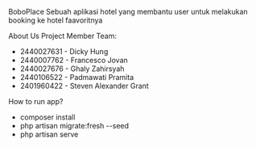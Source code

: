 BoboPlace
Sebuah aplikasi hotel yang membantu user untuk melakukan booking ke hotel faavoritnya

About Us
Project Member Team:

-  2440027631 - Dicky Hung
-  2440007762 - Francesco Jovan
-  2440027676 - Ghaly Zahirsyah
-  2440106522 - Padmawati Pramita
-  2401960422 - Steven Alexander Grant

How to run app?

-  composer install
-  php artisan migrate:fresh --seed
-  php artisan serve
